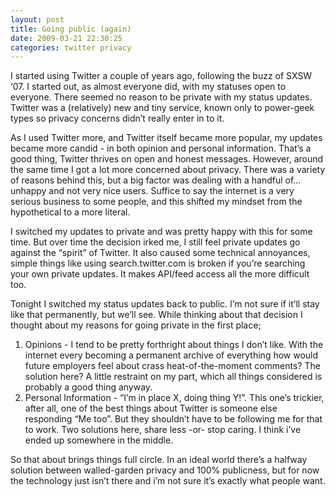```yaml
---
layout: post
title: Going public (again)
date: 2009-03-21 22:30:25
categories: twitter privacy
---
```


I started using Twitter a couple of years ago, following the buzz of SXSW ‘07. I started out, as almost everyone did, with my statuses open to everyone. There seemed no reason to be private with my status updates. Twitter was a (relatively) new and tiny service, known only to power-geek types so privacy concerns didn’t really enter in to it.

As I used Twitter more, and Twitter itself became more popular, my updates became more candid - in both opinion and personal information. That’s a good thing, Twitter thrives on open and honest messages. However, around the same time I got a lot more concerned about privacy. There was a variety of reasons behind this, but a big factor was dealing with a handful of… unhappy and not very nice users. Suffice to say the internet is a very serious business to some people, and this shifted my mindset from the hypothetical to a more literal.

I switched my updates to private and was pretty happy with this for some time. But over time the decision irked me, I still feel private updates go against the “spirit” of Twitter. It also caused some technical annoyances, simple things like using search.twitter.com is broken if you’re searching your own private updates. It makes API/feed access all the more difficult too.

Tonight I switched my status updates back to public. I’m not sure if it’ll stay like that permanently, but we’ll see. While thinking about that decision I thought about my reasons for going private in the first place;

1. Opinions - I tend to be pretty forthright about things I don’t like. With the internet every becoming a permanent archive of everything how would future employers feel about crass heat-of-the-moment comments? The solution here? A little restraint on my part, which all things considered is probably a good thing anyway.
2. Personal Information - “I’m in place X, doing thing Y!”. This one’s trickier, after all, one of the best things about Twitter is someone else responding “Me too”. But they shouldn’t have to be following me for that to work. Two solutions here, share less -or- stop caring. I think i’ve ended up somewhere in the middle. 

So that about brings things full circle. In an ideal world there’s a halfway solution between walled-garden privacy and 100% publicness, but for now the technology just isn’t there and i’m not sure it’s exactly what people want.
